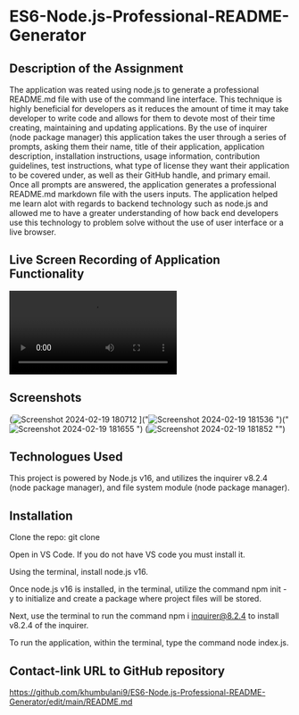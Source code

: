 # ES6-Node.js-Professional-README-Generator

## Description of the Assignment

The application was reated using node.js to generate a professional README.md file with use of the command line interface. This technique is highly beneficial for developers as it reduces the amount of time it may take developer to write code and allows for them to devote most of their time creating, maintaining and updating applications. 
By the use of inquirer (node package manager) this application takes the user through a series of prompts, asking them their name, title of their application, application description, installation instructions, usage information, contribution guidelines, test instructions, what type of license they want their application to be covered under, as well as their GitHub handle, and primary email. Once all prompts are answered, the application generates a professional README.md markdown file with the users inputs.
 The application helped me learn alot with regards to backend technology such as node.js and allowed me to have a greater understanding of how back end developers use this technology to problem solve without the use of user interface or a live browser.

## Live Screen Recording of Application Functionality 

![Screen-Recording](C:\Users\MKJubane\Assignment\ES6-Node.js-Professional-README-Generator\starter\REaDAME-Generator.mp4)
 

## Screenshots
(![Screenshot 2024-02-19 180712](https://github.com/khumbulani9/ES6-Node.js-Professional-README-Generator/assets/146132836/7d64a05d-0a80-40fa-9887-4261040dd0f8)
]("![Screenshot 2024-02-19 181536](https://github.com/khumbulani9/ES6-Node.js-Professional-README-Generator/assets/146132836/f7e126db-4b2f-4ed8-bbba-09ef9f2ffe3b)
")("![Screenshot 2024-02-19 181655](https://github.com/khumbulani9/ES6-Node.js-Professional-README-Generator/assets/146132836/f9beb7d6-71f0-42cf-8787-a66eb7d684b3)
")
(![Screenshot 2024-02-19 181852](https://github.com/khumbulani9/ES6-Node.js-Professional-README-Generator/assets/146132836/ac66b5bd-e8ac-42c1-a784-55b5414aaff1)
"")

## Technologues Used

This project is powered by Node.js v16, and utilizes the inquirer v8.2.4 (node package manager), and file system module (node package manager).

## Installation 

Clone the repo: git clone 

Open in VS Code. If you do not have VS code you must install it.

Using the terminal, install node.js v16. 

Once node.js v16 is installed, in the terminal, utilize the command npm init -y to initialize and create a package where project files will be stored.

Next, use the terminal to run the command npm i inquirer@8.2.4 to install v8.2.4 of the inquirer.

To run the application, within the terminal, type the command node index.js.


## Contact-link URL to GitHub repository

https://github.com/khumbulani9/ES6-Node.js-Professional-README-Generator/edit/main/README.md 
